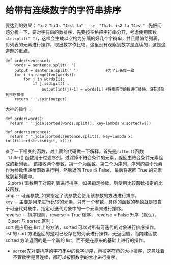 # 给带有连续数字的字符串排序
要达到的效果：
`"is2 Thi1s T4est 3a"  -->  "Thi1s is2 3a T4est" `
先把问题分析一下，要对字符串的数排序，先要按空格把字符串分开，考虑使用函数`str.split(" ")`，这样会生成以空格为分隔的好几个字符串，并且赋值给列表。
对列表的元素进行操作，取出数字作比较，这里没有观察到数字是连续的，这是这道题的重点。
```
def order(sentence):
    words = sentence.split(' ')
    output = sentence.split(' ')            #为了让长度一致
    for i in range(len(words)):
        for j in words[i]:
            if j.isdigit() :
                output[int(j)-1] = words[i] #将相应位的数进行替换，没有涉及到排序操作
    return ' '.join(output)
```
大神的操作：
```
def order(words):
  return ' '.join(sorted(words.split(), key=lambda w:sorted(w)))
  
def order(sentence):
  return " ".join(sorted(sentence.split(), key=lambda x: int(filter(str.isdigit, x))))
```
查了一下相关的函数，对上面的代码做一下解释。首先是`filter()`函数  
&nbsp;&nbsp;1.filter() 函数用于过滤序列，过滤掉不符合条件的元素，返回由符合条件元素组成的新列表。
该接收两个参数，第一个为函数，第二个为序列，序列的每个元素作为参数传递给函数进行判，然后返回 True 或 False，最后将返回 True 的元素放到新列表中。  
&nbsp;&nbsp;2.sort() 函数用于对原列表进行排序，如果指定参数，则使用比较函数指定的比较函数。  
 cmp -- 可选参数, 如果指定了该参数会使用该参数的方法进行排序。  
 key -- 主要是用来进行比较的元素，只有一个参数，具体的函数的参数就是取自于可迭代对象中，指定可迭代对象中的一个元素来进行排序。  
 reverse -- 排序规则，reverse = True 降序， reverse = False 升序（默认）。  
 &nbsp;&nbsp;3.sort 与 sorted 区别：  
sort 是应用在 list 上的方法，sorted 可以对所有可迭代的对象进行排序操作。  
list 的 sort 方法返回的是对已经存在的列表进行操作，无返回值，而内建函数 sorted 方法返回的是一个新的 list，而不是在原来的基础上进行的操作。
- `sorted`先对要排序的字符串中的数字排序，再按字符串的大小排序，这意味着不管数字是否连续，都可以按照数字的大小进行排序。
 
